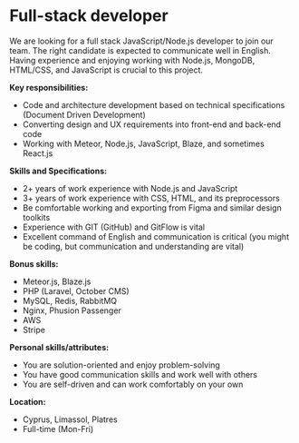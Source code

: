 # Full-stack developer

We are looking for a full stack JavaScript/Node.js developer to join our team. The right candidate is expected to communicate well in English. Having experience and enjoying working with Node.js, MongoDB, HTML/CSS, and JavaScript is crucial to this project.

__Key responsibilities:__

- Code and architecture development based on technical specifications (Document Driven Development)
- Converting design and UX requirements into front-end and back-end code
- Working with Meteor, Node.js, JavaScript, Blaze, and sometimes React.js

__Skills and Specifications:__

- 2+ years of work experience with Node.js and JavaScript
- 3+ years of work experience with CSS, HTML, and its preprocessors
- Be comfortable working and exporting from Figma and similar design toolkits
- Experience with GIT (GitHub) and GitFlow is vital
- Excellent command of English and communication is critical (you might be coding, but communication and understanding are vital)

__Bonus skills:__

- Meteor.js, Blaze.js
- PHP (Laravel, October CMS)
- MySQL, Redis, RabbitMQ
- Nginx, Phusion Passenger
- AWS
- Stripe

__Personal skills/attributes:__

- You are solution-oriented and enjoy problem-solving
- You have good communication skills and work well with others
- You are self-driven and can work comfortably on your own

__Location:__

- Cyprus, Limassol, Platres
- Full-time (Mon-Fri)
